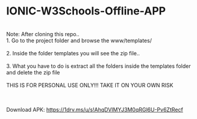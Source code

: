 # IONIC-W3Schools-Offline-APP

</br>Note: After cloning this repo..
</br>1. Go to the project folder and browse the www/templates/</br>
</br>2. Inside the folder templates you  will see the zip file..</br>
</br>3. What you have to do is extract all the folders inside the templates folder and delete the zip file
</br></br>THIS IS FOR PERSONAL USE ONLY!!! TAKE IT ON YOUR OWN RISK
</br>

</br></br>
Download APK: https://1drv.ms/u/s!AhqDVIMYJ3M0qRGl6U-Pv6ZtRecf
